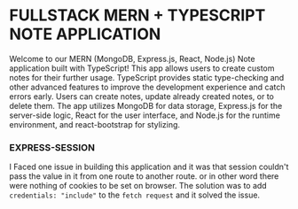 # FULLSTACK MERN + TYPESCRIPT NOTE APPLICATION
Welcome to our MERN (MongoDB, Express.js, React, Node.js) Note application built with TypeScript! This app allows users to create custom notes for their further usage. TypeScript provides static type-checking and other advanced features to improve the development experience and catch errors early. Users can create notes, update already created notes, or to delete them. The app utilizes MongoDB for data storage, Express.js for the server-side logic, React for the user interface, and Node.js for the runtime environment, and react-bootstrap for stylizing.

### EXPRESS-SESSION
I Faced one issue in building this application and it was that session couldn't pass the value in it from one route to another route. or in other word there were nothing of cookies to be set on browser. The solution was to add `credentials: "include"` to the `fetch request` and it solved the issue.
